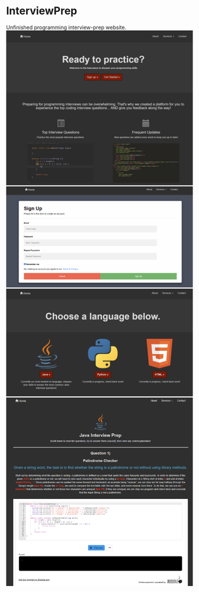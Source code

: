 # InterviewPrep
Unfinished programming interview-prep website.
![Home Page](/Screenshots/FrontPage.png)
![SignupForm](/Screenshots/SignupForm.png)
![Get Started](/Screenshots/GetStarted.png)
![Java](/Screenshots/Java.png)
